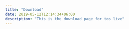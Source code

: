 ```yaml
---
title: "Download"
date: 2019-05-12T12:14:34+06:00
description: "This is the download page for tos live"
---
```

